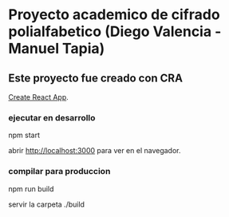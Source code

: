 # Proyecto academico de cifrado polialfabetico (Diego Valencia - Manuel Tapia)

## Este proyecto fue creado con CRA

[Create React App](https://github.com/facebook/create-react-app).

### ejecutar en desarrollo

npm start

abrir [http://localhost:3000](http://localhost:3000) para ver en el navegador.

### compilar para produccion

npm run build

servir la carpeta ./build
